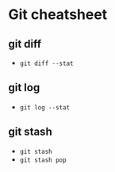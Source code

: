 # Git cheatsheet

## git diff 

- `git diff --stat`

## git log 

- `git log --stat`

## git stash

- `git stash`
- `git stash pop`
